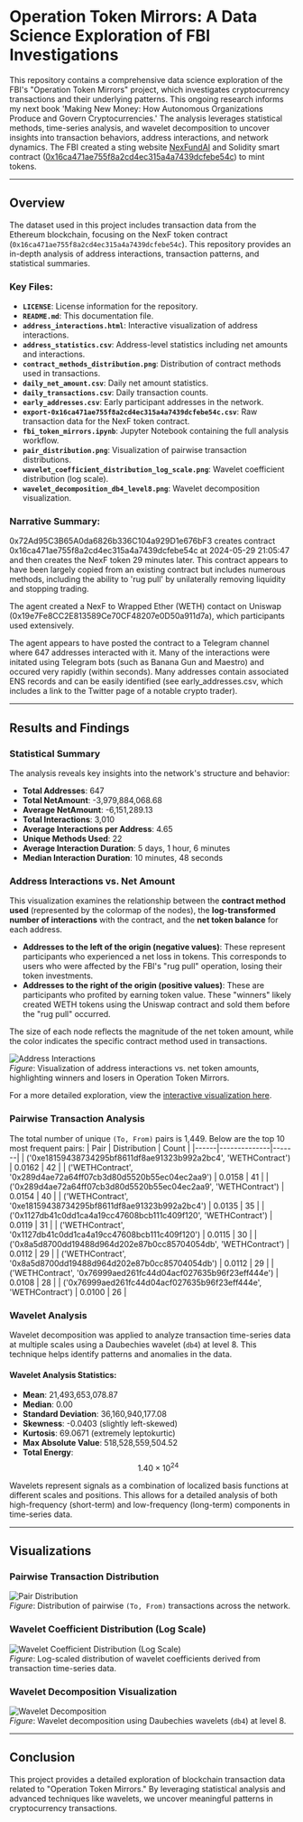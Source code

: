 # Operation Token Mirrors: A Data Science Exploration of FBI Investigations

This repository contains a comprehensive data science exploration of the FBI's "Operation Token Mirrors" project, which investigates cryptocurrency transactions and their underlying patterns. This ongoing research informs my next book 'Making New Money: How Autonomous Organizations Produce and Govern Cryptocurrencies.' The analysis leverages statistical methods, time-series analysis, and wavelet decomposition to uncover insights into transaction behaviors, address interactions, and network dynamics. The FBI created a sting website [NexFundAI](https://nexfundai.com/) and Solidity smart contract ([0x16ca471ae755f8a2cd4ec315a4a7439dcfebe54c](https://etherscan.io/search?f=0&q=0x16ca471ae755f8a2cd4ec315a4a7439dcfebe54c)) to mint tokens.

---

## Overview

The dataset used in this project includes transaction data from the Ethereum blockchain, focusing on the NexF token contract (`0x16ca471ae755f8a2cd4ec315a4a7439dcfebe54c`). This repository provides an in-depth analysis of address interactions, transaction patterns, and statistical summaries.

### Key Files:
- **`LICENSE`**: License information for the repository.
- **`README.md`**: This documentation file.
- **`address_interactions.html`**: Interactive visualization of address interactions.
- **`address_statistics.csv`**: Address-level statistics including net amounts and interactions.
- **`contract_methods_distribution.png`**: Distribution of contract methods used in transactions.
- **`daily_net_amount.csv`**: Daily net amount statistics.
- **`daily_transactions.csv`**: Daily transaction counts.
- **`early_addresses.csv`**: Early participant addresses in the network.
- **`export-0x16ca471ae755f8a2cd4ec315a4a7439dcfebe54c.csv`**: Raw transaction data for the NexF token contract.
- **`fbi_token_mirrors.ipynb`**: Jupyter Notebook containing the full analysis workflow.
- **`pair_distribution.png`**: Visualization of pairwise transaction distributions.
- **`wavelet_coefficient_distribution_log_scale.png`**: Wavelet coefficient distribution (log scale).
- **`wavelet_decomposition_db4_level8.png`**: Wavelet decomposition visualization.

### Narrative Summary:
0x72Ad95C3B65A0da6826b336C104a929D1e676bF3 creates contract 0x16ca471ae755f8a2cd4ec315a4a7439dcfebe54c at 2024-05-29 21:05:47 and then creates the NexF token 29 minutes later. This contract appears to have been largely copied from an existing contract but includes numerous methods, including the ability to 'rug pull' by unilaterally removing liquidity and stopping trading.

The agent created a NexF to Wrapped Ether (WETH) contact on Uniswap (0x19e7Fe8CC2E813589Ce70CF48207e0D50a911d7a), which participants used extensively.

The agent appears to have posted the contract to a Telegram channel where 647 addresses interacted with it. Many of the interactions were initated using Telegram bots (such as Banana Gun and Maestro) and occured very rapidly (within seconds). Many addresses contain associated ENS records and can be easily identified (see early_addresses.csv, which includes a link to the Twitter page of a notable crypto trader).

---

## Results and Findings

### Statistical Summary
The analysis reveals key insights into the network's structure and behavior:
- **Total Addresses**: 647
- **Total NetAmount**: -3,979,884,068.68
- **Average NetAmount**: -6,151,289.13
- **Total Interactions**: 3,010
- **Average Interactions per Address**: 4.65
- **Unique Methods Used**: 22
- **Average Interaction Duration**: 5 days, 1 hour, 6 minutes
- **Median Interaction Duration**: 10 minutes, 48 seconds

### Address Interactions vs. Net Amount

This visualization examines the relationship between the **contract method used** (represented by the colormap of the nodes), the **log-transformed number of interactions** with the contract, and the **net token balance** for each address.

- **Addresses to the left of the origin (negative values)**: These represent participants who experienced a net loss in tokens. This corresponds to users who were affected by the FBI's "rug pull" operation, losing their token investments.
- **Addresses to the right of the origin (positive values)**: These are participants who profited by earning token value. These "winners" likely created WETH tokens using the Uniswap contract and sold them before the "rug pull" occurred.

The size of each node reflects the magnitude of the net token amount, while the color indicates the specific contract method used in transactions.

![Address Interactions](address_interactions.png)  
*Figure*: Visualization of address interactions vs. net token amounts, highlighting winners and losers in Operation Token Mirrors.

For a more detailed exploration, view the [interactive visualization here](address_interactions.html).

### Pairwise Transaction Analysis
The total number of unique `(To, From)` pairs is 1,449. Below are the top 10 most frequent pairs:
| Pair | Distribution | Count |
|------|--------------|-------|
| ('0xe18159438734295bf8611df8ae91323b992a2bc4', 'WETHContract') | 0.0162 | 42 |
| ('WETHContract', '0x289d4ae72a64ff07cb3d80d5520b55ec04ec2aa9') | 0.0158 | 41 |
| ('0x289d4ae72a64ff07cb3d80d5520b55ec04ec2aa9', 'WETHContract') | 0.0154 | 40 |
| ('WETHContract', '0xe18159438734295bf8611df8ae91323b992a2bc4') | 0.0135 | 35 |
| ('0x1127db41c0dd1ca4a19cc47608bcb111c409f120', 'WETHContract') | 0.0119 | 31 |
| ('WETHContract', '0x1127db41c0dd1ca4a19cc47608bcb111c409f120') | 0.0115 | 30 |
| ('0x8a5d8700dd19488d964d202e87b0cc85704054db', 'WETHContract') | 0.0112 | 29 |
| ('WETHContract', '0x8a5d8700dd19488d964d202e87b0cc85704054db') | 0.0112 | 29 |
| ('WETHContract', '0x76999aed261fc44d04acf027635b96f23eff444e') | 0.0108 | 28 |
| ('0x76999aed261fc44d04acf027635b96f23eff444e', 'WETHContract') | 0.0100 | 26 |

### Wavelet Analysis
Wavelet decomposition was applied to analyze transaction time-series data at multiple scales using a Daubechies wavelet (`db4`) at level 8. This technique helps identify patterns and anomalies in the data.

#### Wavelet Analysis Statistics:
- **Mean**: 21,493,653,078.87
- **Median**: 0.00
- **Standard Deviation**: 36,160,940,177.08
- **Skewness**: -0.0403 (slightly left-skewed)
- **Kurtosis**: 69.0671 (extremely leptokurtic)
- **Max Absolute Value**: 518,528,559,504.52
- **Total Energy**: $$1.40 \times 10^{24}$$

Wavelets represent signals as a combination of localized basis functions at different scales and positions. This allows for a detailed analysis of both high-frequency (short-term) and low-frequency (long-term) components in time-series data.

---

## Visualizations

### Pairwise Transaction Distribution
![Pair Distribution](pair_distribution.png)  
*Figure*: Distribution of pairwise `(To, From)` transactions across the network.

### Wavelet Coefficient Distribution (Log Scale)
![Wavelet Coefficient Distribution (Log Scale)](wavelet_coefficient_distribution_log_scale.png)  
*Figure*: Log-scaled distribution of wavelet coefficients derived from transaction time-series data.

### Wavelet Decomposition Visualization
![Wavelet Decomposition](wavelet_decomposition_db4_level8.png)  
*Figure*: Wavelet decomposition using Daubechies wavelets (`db4`) at level 8.

---

## Conclusion

This project provides a detailed exploration of blockchain transaction data related to "Operation Token Mirrors." By leveraging statistical analysis and advanced techniques like wavelets, we uncover meaningful patterns in cryptocurrency transactions.
